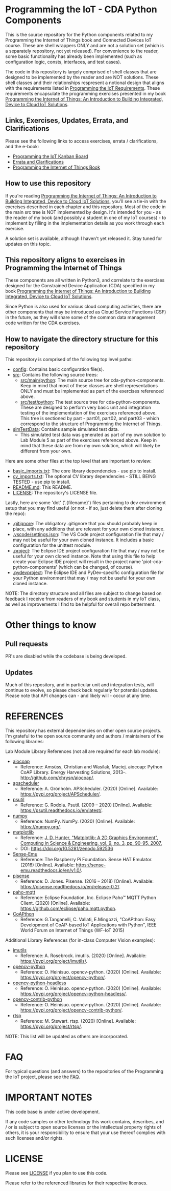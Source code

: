 # Programming the IoT - CDA Python Components
This is the source repository for the Python components related to my Programming the Internet of Things book and Connected Devices IoT course. These are shell wrappers ONLY and are not a solution set (which is a separately repository, not yet released). For convenience to the reader, some basic functionality has already been implemented (such as configuration logic, consts, interfaces, and test cases).

The code in this repository is largely comprised of shell classes that are designed to be implemented by the reader and are NOT solutions. These shell classes and their relationships respresent a notional design that aligns with the requirements listed in [Programming the IoT Requirements](https://github.com/orgs/programming-the-iot/projects/1). These requirements encapsulate the programming exercises presented in my book [Programming the Internet of Things: An Introduction to Building Integrated, Device to Cloud IoT Solutions](https://learning.oreilly.com/library/view/programming-the-internet/9781492081401).

## Links, Exercises, Updates, Errata, and Clarifications

Please see the following links to access exercises, errata / clarifications, and the e-book:
 - [Programming the IoT Kanban Board](https://github.com/orgs/programming-the-iot/projects/1)
 - [Errata and Clarifications](https://labbenchstudios.com/programming-the-iot-book/programming-the-iot-1st-edition/)
 - [Programming the Internet of Things Book](https://learning.oreilly.com/library/view/programming-the-internet/9781492081401/)

## How to use this repository
If you're reading [Programming the Internet of Things: An Introduction to Building Integrated, Device to Cloud IoT Solutions](https://learning.oreilly.com/library/view/programming-the-internet/9781492081401), you'll see a tie-in with the exercises described in each chapter and this repository. Most of the code in the main src tree is NOT implemented by design. It's intended for you - as the reader of my book (and possibly a student in one of my IoT courses) - to implement by filling in the implementation details as you work through each exercise.

A solution set is available, although I haven't yet released it. Stay tuned for updates on this topic.

## This repository aligns to exercises in Programming the Internet of Things
These components are all written in Python3, and correlate to the exercises designed for the Constrained Device Application (CDA) specified in my book [Programming the Internet of Things: An Introduction to Building Integrated, Device to Cloud IoT Solutions](https://learning.oreilly.com/library/view/programming-the-internet/9781492081401).

Since Python is also used for various cloud computing activities, there are other components that may be introduced as Cloud Service Functions (CSF) in the future, as they will share some of the common data management code written for the CDA exercises.

## How to navigate the directory structure for this repository
This repository is comprised of the following top level paths:
- [config](https://github.com/programming-the-iot/cda-python-components/tree/default/config): Contains basic configuration file(s).
- [src](https://github.com/programming-the-iot/cda-python-components/tree/default/src): Contains the following source trees:
  - [src/main/python](https://github.com/programming-the-iot/cda-python-components/tree/default/src/main/python): The main source tree for cda-python-components. Keep in mind that most of these classes are shell representations ONLY and must be implemented as part of the exercises referenced above.
  - [src/test/python](https://github.com/programming-the-iot/cda-python-components/tree/default/src/test/python): The test source tree for cda-python-components. These are designed to perform very basic unit and integration testing of the implementation of the exercises referenced above. This tree is sectioned by part - part01, part02, and part03 - which correspond to the structure of Programming the Internet of Things.
- [simTestData](https://github.com/programming-the-iot/cda-python-components/tree/default/simTestData): Contains sample simulated test data.
  - This simulated test data was generated as part of my own solution to Lab Module 5 as part of the exercises referenced above. Keep in mind that these data are from my own solution, which will likely be different from your own.

Here are some other files at the top level that are important to review:
- [basic_imports.txt](https://github.com/programming-the-iot/cda-python-components/blob/default/basic_imports.txt): The core library dependencies - use pip to install.
- [cv_imports.txt](https://github.com/programming-the-iot/cda-python-components/blob/default/cv_imports.txt): The optional CV library dependencies - STILL BEING TESTED - use pip to install.
- [README.md](https://github.com/programming-the-iot/cda-python-components/blob/default/README.md): This README.
- [LICENSE](https://github.com/programming-the-iot/cda-python-components/blob/default/LICENSE): The repository's LICENSE file.

Lastly, here are some 'dot' ('.{filename}') files pertaining to dev environment setup that you may find useful (or not - if so, just delete them after cloning the repo):
- [.gitignore](https://github.com/programming-the-iot/cda-python-components/blob/default/.gitignore): The obligatory .gitignore that you should probably keep in place, with any additions that are relevant for your own cloned instance.
- [.vscode/settings.json](https://github.com/programming-the-iot/cda-python-components/blob/default/.vscode/settings.json): The VS Code project configuration file that may / may not be useful for your own cloned instance. It includes a basic configuration for the unittest module.
- [.project](https://github.com/programming-the-iot/cda-python-components/blob/default/.project): The Eclipse IDE project configuration file that may / may not be useful for your own cloned instance. Note that using this file to help create your Eclipse IDE project will result in the project name 'piot-cda-python-components' (which can be changed, of course).
- [.pydevproject](https://github.com/programming-the-iot/cda-python-components/blob/default/.pydevproject): The Eclipse IDE and PyDev-specific configuration file for your Python environment that may / may not be useful for your own cloned instance.

NOTE: The directory structure and all files are subject to change based on feedback I receive from readers of my book and students in my IoT class, as well as improvements I find to be helpful for overall repo betterment.

# Other things to know

## Pull requests
PR's are disabled while the codebase is being developed.

## Updates
Much of this repository, and in particular unit and integration tests, will continue to evolve, so please check back regularly for potential updates. Please note that API changes can - and likely will - occur at any time.

# REFERENCES
This repository has external dependencies on other open source projects. I'm grateful to the open source community and authors / maintainers of the following libraries:

Lab Module Library References (not all are required for each lab module):

- [aiocoap](http://github.com/chrysn/aiocoap/)
  - Reference: Amsüss, Christian and Wasilak, Maciej. aiocoap: Python CoAP Library. Energy Harvesting Solutions, 2013–. http://github.com/chrysn/aiocoap/.
- [apscheduler](https://github.com/agronholm/apscheduler)
  - Reference: A. Grönholm. APScheduler. (2020) [Online]. Available: https://pypi.org/project/APScheduler/.
- [psutil](https://github.com/giampaolo/psutil)
  - Reference: G. Rodola. Psutil. (2009 – 2020) [Online]. Available: https://psutil.readthedocs.io/en/latest/.
- [numpy](https://numpy.org/)
  - Reference: NumPy. NumPy. (2020) [Online]. Available: https://numpy.org/.
- [matplotlib](https://matplotlib.org/)
  - Reference: [J. D. Hunter, "Matplotlib: A 2D Graphics Environment", Computing in Science & Engineering, vol. 9, no. 3, pp. 90-95, 2007.](https://ieeexplore.ieee.org/document/4160265)
  - DOI: https://doi.org/10.5281/zenodo.592536
- [Sense-Emu](https://sense-emu.readthedocs.io/en/v1.1/)
  - Reference: The Raspberry Pi Foundation. Sense HAT Emulator. (2016) [Online]. Available: https://sense-emu.readthedocs.io/en/v1.0/.
- [pisense](https://pisense.readthedocs.io/en/release-0.2/#)
  - Reference: D. Jones. Pisense. (2016 – 2018) [Online]. Available: https://pisense.readthedocs.io/en/release-0.2/.
- [paho-mqtt](https://www.eclipse.org/paho/)
  - Reference: Eclipse Foundation, Inc. Eclipse Paho™ MQTT Python Client. (2020) [Online]. Available: https://github.com/eclipse/paho.mqtt.python.
- [CoAPthon](https://github.com/Tanganelli/CoAPthon3)
  - Reference: G.Tanganelli, C. Vallati, E.Mingozzi, "CoAPthon: Easy Development of CoAP-based IoT Applications with Python", IEEE World Forum on Internet of Things (WF-IoT 2015)

Additional Library References (for in-class Computer Vision examples):

- [imutils](https://pypi.org/project/imutils/)
  - Reference: A. Rosebrock. imutils. (2020) [Online]. Available: https://pypi.org/project/imutils/.
- [opencv-python](https://pypi.org/project/opencv-python/)
  - Reference: O. Heinisuo. opencv-python. (2020) [Online]. Available: https://pypi.org/project/opencv-python/.
- [opencv-python-headless](https://pypi.org/project/opencv-python-headless/)
  - Reference: O. Heinisuo. opencv-python. (2020) [Online]. Available: https://pypi.org/project/opencv-python-headless/.
- [opencv-contrib-python](https://pypi.org/project/opencv-contrib-python/)
  - Reference: O. Heinisuo. opencv-python. (2020) [Online]. Available: https://pypi.org/project/opencv-contrib-python/.
- [rtsp](https://pypi.org/project/rtsp/)
  - Reference: M. Stewart. rtsp. (2020) [Online]. Available: https://pypi.org/project/rtsp/.

NOTE: This list will be updated as others are incorporated.

# FAQ
For typical questions (and answers) to the repositories of the Programming the IoT project, please see the [FAQ](https://github.com/programming-the-iot/book-exercise-tasks/blob/default/FAQ.md).

# IMPORTANT NOTES
This code base is under active development.

If any code samples or other technology this work contains, describes, and / or is subject to open source licenses or the intellectual property rights of others, it is your responsibility to ensure that your use thereof complies with such licenses and/or rights.

# LICENSE
Please see [LICENSE](https://github.com/programming-the-iot/cda-python-components/blob/default/LICENSE) if you plan to use this code.

Please refer to the referenced libraries for their respective licenses.
